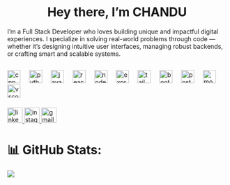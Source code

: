 <h1 align="center">Hey there, I’m CHANDU</h1>
I’m a Full Stack Developer who loves building unique and impactful digital experiences. I specialize in solving real-world problems through code — whether it’s designing intuitive user interfaces, managing robust backends, or crafting smart and scalable systems.


##
<div align="left">
  <img src="https://cdn.jsdelivr.net/gh/devicons/devicon@latest/icons/cplusplus/cplusplus-plain.svg" height="30" width="30" alt="cpp logo"/>
  <img width="12" />
  <img src="https://cdn.jsdelivr.net/gh/devicons/devicon/icons/python/python-original.svg" height="30" width="30" alt="python logo"  />
  <img width="12" />
  <img src="https://cdn.jsdelivr.net/gh/devicons/devicon/icons/javascript/javascript-original.svg" height="30" width="30" alt="javascript logo"  />
  <img width="12" />
  <img src="https://cdn.jsdelivr.net/gh/devicons/devicon/icons/react/react-original.svg" height="30" width="30" alt="react logo"  />
  <img width="12" />
  <img src="https://skillicons.dev/icons?i=nodejs" height="30" width="30" alt="nodejs logo"  />
  <img width="12" />
  <img src="https://skillicons.dev/icons?i=express" height="30" width="30" alt="express logo"  />
  <img width="12" />
  <img src="https://skillicons.dev/icons?i=tailwind" height="30" width="30" alt="tailwindcss logo"  />
  <img width="12" />
  <img src="https://skillicons.dev/icons?i=bootstrap" height="30" width="30" alt="bootstrap logo"  />
  <img width="12" />
  <img src="https://skillicons.dev/icons?i=postgres" height="30" width="30" alt="postgresql logo"  />
  <img width="12" />
  <img src="https://skillicons.dev/icons?i=mongodb" height="30" width="30" alt="mongodb logo"  />
  <img width="12" />
  <img src="https://skillicons.dev/icons?i=vscode" height="30" width="30" alt="vscode logo"  />
</div>

###

<div align="left">
  <a href="https://www.linkedin.com/in/chandu-tiruvayeepati-44b518286" target="_blank">
    <img src="https://img.shields.io/static/v1?message=LinkedIn&logo=linkedin&label=&color=0077B5&logoColor=white&labelColor=&style=for-the-badge" height="35" alt="linkedin logo"  />
  </a>
  <a href="https://www.instagram.com/chandu_.7" target="_blank">
    <img src="https://img.shields.io/static/v1?message=Instagram&logo=instagram&label=&color=E4405F&logoColor=white&labelColor=&style=for-the-badge" height="35" alt="instagram logo"  />
  </a>
  <a href="mailto:chandu.hns7@gmail.com" target="_blank">
    <img src="https://img.shields.io/static/v1?message=Gmail&logo=gmail&label=&color=D14836&logoColor=white&labelColor=&style=for-the-badge" height="35" alt="gmail logo"  />
  </a>
</div>

###

# 📊 GitHub Stats:
![](https://github-readme-stats.vercel.app/api/top-langs/?username=Chandu-71&theme=holi&hide_border=false&include_all_commits=true&count_private=true&layout=compact)
